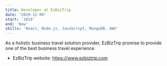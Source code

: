 ```yaml
---
title: Developer at EzBizTrip
date: "2019-12-09"
start: '2019'
end: 'Now'
skills: 'React, Node.js, JavaScript, MongoDB, AWS'
---
```


As a holistic business travel solution provider, EzBizTrip promise to provide one of the best business travel experience.

* EzBizTrip website: https://www.ezbiztrip.com
